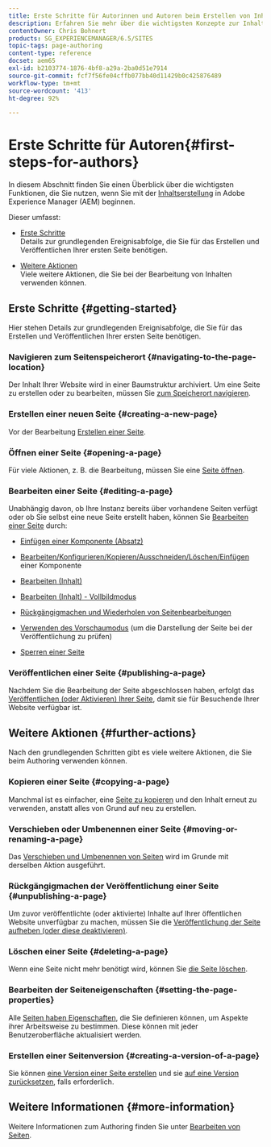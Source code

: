 ```yaml
---
title: Erste Schritte für Autorinnen und Autoren beim Erstellen von Inhalten in AEM
description: Erfahren Sie mehr über die wichtigsten Konzepte zur Inhaltserstellung und zum Authoring in AEM 6.5. Außerdem finden Sie hier Informationen zur Verwendung von Tags, Vorlagen und anderen Seitenfunktionen.
contentOwner: Chris Bohnert
products: SG_EXPERIENCEMANAGER/6.5/SITES
topic-tags: page-authoring
content-type: reference
docset: aem65
exl-id: b2103774-1876-4bf8-a29a-2ba0d51e7914
source-git-commit: fcf7f56fe04cffb077bb40d11429b0c425876489
workflow-type: tm+mt
source-wordcount: '413'
ht-degree: 92%

---
```



# Erste Schritte für Autoren{#first-steps-for-authors}

In diesem Abschnitt finden Sie einen Überblick über die wichtigsten Funktionen, die Sie nutzen, wenn Sie mit der [Inhaltserstellung](/help/sites-authoring/author.md#concept-of-authoring-and-publishing) in Adobe Experience Manager (AEM) beginnen.

Dieser umfasst:

* [Erste Schritte](#getting-started)\
  Details zur grundlegenden Ereignisabfolge, die Sie für das Erstellen und Veröffentlichen Ihrer ersten Seite benötigen.

* [Weitere Aktionen](#further-actions)\
  Viele weitere Aktionen, die Sie bei der Bearbeitung von Inhalten verwenden können.

## Erste Schritte {#getting-started}

Hier stehen Details zur grundlegenden Ereignisabfolge, die Sie für das Erstellen und Veröffentlichen Ihrer ersten Seite benötigen.

### Navigieren zum Seitenspeicherort {#navigating-to-the-page-location}

Der Inhalt Ihrer Website wird in einer Baumstruktur archiviert. Um eine Seite zu erstellen oder zu bearbeiten, müssen Sie [zum Speicherort navigieren](/help/sites-authoring/basic-handling.md#viewing-and-selecting-resources).

### Erstellen einer neuen Seite {#creating-a-new-page}

Vor der Bearbeitung [Erstellen einer Seite](/help/sites-authoring/managing-pages.md#creating-a-new-page).

### Öffnen einer Seite {#opening-a-page}

Für viele Aktionen, z. B. die Bearbeitung, müssen Sie eine [Seite öffnen](/help/sites-authoring/managing-pages.md#opening-a-page-for-editing).

### Bearbeiten einer Seite {#editing-a-page}

Unabhängig davon, ob Ihre Instanz bereits über vorhandene Seiten verfügt oder ob Sie selbst eine neue Seite erstellt haben, können Sie [Bearbeiten einer Seite](/help/sites-authoring/editing-content.md) durch:

* [Einfügen einer Komponente (Absatz)](/help/sites-authoring/editing-content.md#inserting-a-component)
* [Bearbeiten/Konfigurieren/Kopieren/Ausschneiden/Löschen/Einfügen](/help/sites-authoring/editing-content.md#edit-configure-copy-cut-delete-paste) einer Komponente
* [Bearbeiten (Inhalt)](/help/sites-authoring/editing-content.md#edit-content)
* [Bearbeiten (Inhalt) - Vollbildmodus](/help/sites-authoring/editing-content.md#edit-content-full-screen-mode)

* [Rückgängigmachen und Wiederholen von Seitenbearbeitungen](/help/sites-authoring/editing-content.md#undoing-and-redoing-page-edits)
* [Verwenden des Vorschaumodus](/help/sites-authoring/editing-content.md#preview-mode) (um die Darstellung der Seite bei der Veröffentlichung zu prüfen)
* [Sperren einer Seite](/help/sites-authoring/editing-content.md#locking-a-page)

### Veröffentlichen einer Seite {#publishing-a-page}

Nachdem Sie die Bearbeitung der Seite abgeschlossen haben, erfolgt das [Veröffentlichen (oder Aktivieren) Ihrer Seite](/help/sites-authoring/publishing-pages.md#main-pars-title-10), damit sie für Besuchende Ihrer Website verfügbar ist.

## Weitere Aktionen {#further-actions}

Nach den grundlegenden Schritten gibt es viele weitere Aktionen, die Sie beim Authoring verwenden können.

### Kopieren einer Seite {#copying-a-page}

Manchmal ist es einfacher, eine [Seite zu kopieren](/help/sites-authoring/managing-pages.md#copying-and-pasting-a-page) und den Inhalt erneut zu verwenden, anstatt alles von Grund auf neu zu erstellen.

### Verschieben oder Umbenennen einer Seite {#moving-or-renaming-a-page}

Das [Verschieben und Umbenennen von Seiten](/help/sites-authoring/managing-pages.md#moving-or-renaming-a-page) wird im Grunde mit derselben Aktion ausgeführt.

### Rückgängigmachen der Veröffentlichung einer Seite {#unpublishing-a-page}

Um zuvor veröffentlichte (oder aktivierte) Inhalte auf Ihrer öffentlichen Website unverfügbar zu machen, müssen Sie die [Veröffentlichung der Seite aufheben (oder diese deaktivieren)](/help/sites-authoring/publishing-pages.md#main-pars-title-5).

### Löschen einer Seite {#deleting-a-page}

Wenn eine Seite nicht mehr benötigt wird, können Sie [die Seite löschen](/help/sites-authoring/managing-pages.md#deleting-a-page).

### Bearbeiten der Seiteneigenschaften {#setting-the-page-properties}

Alle [Seiten haben Eigenschaften](/help/sites-authoring/editing-page-properties.md), die Sie definieren können, um Aspekte ihrer Arbeitsweise zu bestimmen. Diese können mit jeder Benutzeroberfläche aktualisiert werden.

### Erstellen einer Seitenversion {#creating-a-version-of-a-page}

Sie können [eine Version einer Seite erstellen](/help/sites-authoring/working-with-page-versions.md#creating-a-new-version) und sie [auf eine Version zurücksetzen](/help/sites-authoring/working-with-page-versions.md#reverting-to-a-page-version), falls erforderlich.

## Weitere Informationen {#more-information}

Weitere Informationen zum Authoring finden Sie unter [Bearbeiten von Seiten](/help/sites-authoring/page-authoring.md).
